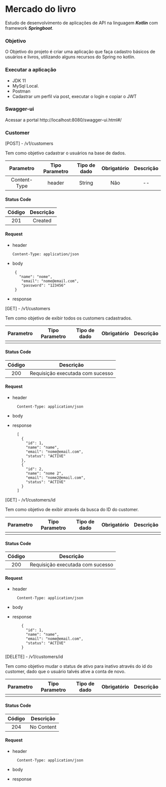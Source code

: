 # Mercado do livro

Estudo de desenvolvimento de aplicações de API na linguagem **_Kotlin_** com framework **_Springboot_**.

### Objetivo
O Objetivo do projeto é criar uma aplicação que faça cadastro básicos de usuários e livros, utilizando alguns recursos do
Spring no kotlin.

### Executar a aplicação
  * JDK 11
  * MySql Local.
  * Postman
  * Cadastrar um perfil via post, executar o login e copiar o JWT 

### Swagger-ui
Acessar a portal http://localhost:8080/swagger-ui.html#/

### Customer

[POST] - /v1/customers

Tem como objetivo cadastrar o usuários na base de dados.

| Parametro | Tipo Parametro | Tipo de dado | Obrigatório | Descrição |
|:---:|:---:|:---:|:---:|:---:|
|Content-Type | header | String | Não | -- |

#### Status Code

| Código | Descrição |
|:---:|:---:|
| 201 | Created |

#### Request

* header

    ```
    Content-Type: application/json
    ```
* body

    ``` 
     {
       "name": "nome",
        "email": "nome@email.com",
        "password": "123456"
     }
    ```
* response

[GET] - /v1/customers

Tem como objetivo de exibir todos os customers cadastrados.

| Parametro | Tipo Parametro | Tipo de dado | Obrigatório | Descrição |
|:---:|:---:|:---:|:---:|:---:|
| |  |  |  |  |

#### Status Code

| Código | Descrição |
|:---:|:---:|
| 200 | Requisição executada com sucesso |

#### Request

* header

  ```
    Content-Type: application/json
  ```

* body


* response
  ```
    [
      {
        "id": 1,
        "name": "name",
        "email": "nome@email.com",
        "status": "ACTIVE"
      },
      {
        "id": 2,
        "name": "nome 2",
        "email": "nome2@email.com",
        "status": "ACTIVE"
      }
    ]
  ```
[GET] - /v1/customers/id

Tem como objetivo de exibir através da busca do ID do customer.

| Parametro | Tipo Parametro | Tipo de dado | Obrigatório | Descrição |
|:---:|:---:|:---:|:---:|:---:|
| |  |  |  |  |

#### Status Code

| Código | Descrição |
|:---:|:---:|
| 200 | Requisição executada com sucesso |

#### Request

* header

  ```
    Content-Type: application/json
  ```

* body


* response
  ```
      {
        "id": 1,
        "name": "name",
        "email": "nome@email.com",
        "status": "ACTIVE"
      }
  ```
[DELETE] - /v1/customers/id

Tem como objetivo mudar o status de ativo para inativo através do id do customer, dado que o usuário talvés ative 
a conta de novo.

| Parametro | Tipo Parametro | Tipo de dado | Obrigatório | Descrição |
|:---:|:---:|:---:|:---:|:---:|
| |  |  |  |  |

#### Status Code

| Código | Descrição |
|:---:|:---:|
| 204 | No Content |

#### Request

* header

  ```
    Content-Type: application/json
  ```

* body


* response
  ```
  ```